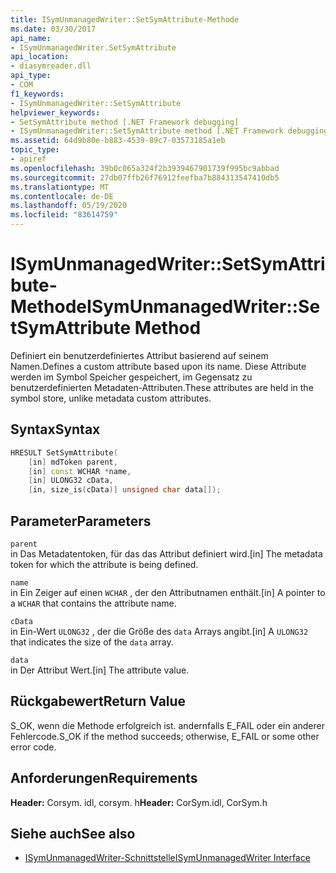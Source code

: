 ```yaml
---
title: ISymUnmanagedWriter::SetSymAttribute-Methode
ms.date: 03/30/2017
api_name:
- ISymUnmanagedWriter.SetSymAttribute
api_location:
- diasymreader.dll
api_type:
- COM
f1_keywords:
- ISymUnmanagedWriter::SetSymAttribute
helpviewer_keywords:
- SetSymAttribute method [.NET Framework debugging]
- ISymUnmanagedWriter::SetSymAttribute method [.NET Framework debugging]
ms.assetid: 64d9b80e-b883-4539-89c7-03573185a1eb
topic_type:
- apiref
ms.openlocfilehash: 39b0c065a324f2b3939467901739f995bc9abbad
ms.sourcegitcommit: 27db07ffb26f76912feefba7b884313547410db5
ms.translationtype: MT
ms.contentlocale: de-DE
ms.lasthandoff: 05/19/2020
ms.locfileid: "83614759"
---
```

# <a name="isymunmanagedwritersetsymattribute-method"></a><span data-ttu-id="6e058-102">ISymUnmanagedWriter::SetSymAttribute-Methode</span><span class="sxs-lookup"><span data-stu-id="6e058-102">ISymUnmanagedWriter::SetSymAttribute Method</span></span>
<span data-ttu-id="6e058-103">Definiert ein benutzerdefiniertes Attribut basierend auf seinem Namen.</span><span class="sxs-lookup"><span data-stu-id="6e058-103">Defines a custom attribute based upon its name.</span></span> <span data-ttu-id="6e058-104">Diese Attribute werden im Symbol Speicher gespeichert, im Gegensatz zu benutzerdefinierten Metadaten-Attributen.</span><span class="sxs-lookup"><span data-stu-id="6e058-104">These attributes are held in the symbol store, unlike metadata custom attributes.</span></span>  
  
## <a name="syntax"></a><span data-ttu-id="6e058-105">Syntax</span><span class="sxs-lookup"><span data-stu-id="6e058-105">Syntax</span></span>  
  
```cpp  
HRESULT SetSymAttribute(  
    [in] mdToken parent,  
    [in] const WCHAR *name,  
    [in] ULONG32 cData,  
    [in, size_is(cData)] unsigned char data[]);  
```  
  
## <a name="parameters"></a><span data-ttu-id="6e058-106">Parameter</span><span class="sxs-lookup"><span data-stu-id="6e058-106">Parameters</span></span>  
 `parent`  
 <span data-ttu-id="6e058-107">in Das Metadatentoken, für das das Attribut definiert wird.</span><span class="sxs-lookup"><span data-stu-id="6e058-107">[in] The metadata token for which the attribute is being defined.</span></span>  
  
 `name`  
 <span data-ttu-id="6e058-108">in Ein Zeiger auf einen `WCHAR` , der den Attributnamen enthält.</span><span class="sxs-lookup"><span data-stu-id="6e058-108">[in] A pointer to a `WCHAR` that contains the attribute name.</span></span>  
  
 `cData`  
 <span data-ttu-id="6e058-109">in Ein-Wert `ULONG32` , der die Größe des `data` Arrays angibt.</span><span class="sxs-lookup"><span data-stu-id="6e058-109">[in] A `ULONG32` that indicates the size of the `data` array.</span></span>  
  
 `data`  
 <span data-ttu-id="6e058-110">in Der Attribut Wert.</span><span class="sxs-lookup"><span data-stu-id="6e058-110">[in] The attribute value.</span></span>  
  
## <a name="return-value"></a><span data-ttu-id="6e058-111">Rückgabewert</span><span class="sxs-lookup"><span data-stu-id="6e058-111">Return Value</span></span>  
 <span data-ttu-id="6e058-112">S_OK, wenn die Methode erfolgreich ist. andernfalls E_FAIL oder ein anderer Fehlercode.</span><span class="sxs-lookup"><span data-stu-id="6e058-112">S_OK if the method succeeds; otherwise, E_FAIL or some other error code.</span></span>  
  
## <a name="requirements"></a><span data-ttu-id="6e058-113">Anforderungen</span><span class="sxs-lookup"><span data-stu-id="6e058-113">Requirements</span></span>  
 <span data-ttu-id="6e058-114">**Header:** Corsym. idl, corsym. h</span><span class="sxs-lookup"><span data-stu-id="6e058-114">**Header:** CorSym.idl, CorSym.h</span></span>  
  
## <a name="see-also"></a><span data-ttu-id="6e058-115">Siehe auch</span><span class="sxs-lookup"><span data-stu-id="6e058-115">See also</span></span>

- [<span data-ttu-id="6e058-116">ISymUnmanagedWriter-Schnittstelle</span><span class="sxs-lookup"><span data-stu-id="6e058-116">ISymUnmanagedWriter Interface</span></span>](isymunmanagedwriter-interface.md)
